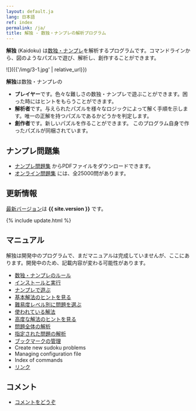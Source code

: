 ```yaml
---
layout: default.ja
lang: 日本語
ref: index
permalink: /ja/
title: 解独 - 数独・ナンプレの解析プログラム
---
```


**解独** (Kaidoku) は[数独・ナンプレ](rule)を解析するプログラムです。コマンドラインから、図のようなパズルで遊び、解析し、創作することができます。 

![]({{'/img/3-1.jpg' | relative_url}})

**解独**は数独・ナンプレの

* **プレイヤー**です。色々な難しさの数独・ナンプレで遊ぶことができます。困った時にはヒントをもらうことができます。
* **解析者**です。与えられたパズルを様々なロジックによって解く手順を示します。唯一の正解を持つパズルであるかどうかを判定します。
* **創作者**です。新しいパズルを作ることができます。 このプログラム自身で作ったパズルが同梱されています。

## ナンプレ問題集

* [ナンプレ問題集](book) からPDFファイルをダウンロードできます。
* [オンライン問題集](sudoku) には、全25000問があります。

## 更新情報

[最新バージョン](https://pypi.python.org/pypi/kaidoku)は **{{ site.version }}** です。

{% include update.html %}

## [](#マニュアル)マニュアル

解独は開発中のプログラムで、まだマニュアルは完成していませんが、ここにあります。開発中のため、記載内容が変わる可能性があります。

- [数独・ナンプレのルール](rule)
- [インストールと実行](install)
- [ナンプレで遊ぶ](play)
- [基本解法のヒントを見る](basichint)
- [難易度レベル別に問題を選ぶ](level)
- [使われている解法](logic)
- [高度な解法のヒントを見る](advancedhint)
- [問題全体の解析](analysis)
- [指定された問題の解析](specified)
- [ブックマークの管理](bookmark)
- Create new sudoku problems
- Managing configuration file
- Index of commands
- [リンク](link)

## コメント

- [コメントをどうぞ](comment)
